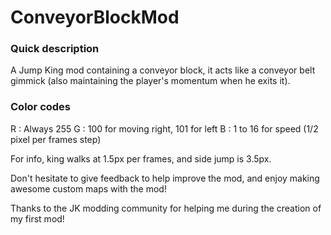 # ConveyorBlockMod
### Quick description
A Jump King mod containing a conveyor block, it acts like a conveyor belt gimmick (also maintaining the player's momentum when he exits it).

### Color codes
R : Always 255
G : 100 for moving right, 101 for left
B : 1 to 16 for speed (1/2 pixel per frames step)

For info, king walks at 1.5px per frames, and side jump is 3.5px.

Don't hesitate to give feedback to help improve the mod, and enjoy making awesome custom maps with the mod!

Thanks to the JK modding community for helping me during the creation of my first mod!
